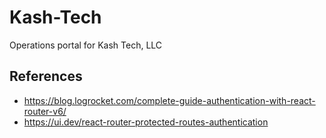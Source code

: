 # Kash-Tech

Operations portal for Kash Tech, LLC

## References

- https://blog.logrocket.com/complete-guide-authentication-with-react-router-v6/
- https://ui.dev/react-router-protected-routes-authentication
